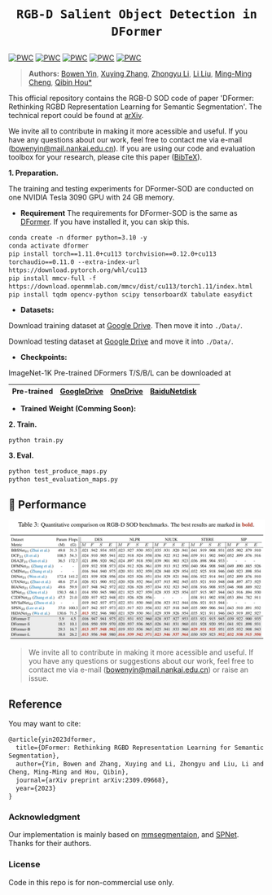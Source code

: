 # <p align=center>`RGB-D Salient Object Detection in DFormer`</p>

[![PWC](https://img.shields.io/endpoint.svg?url=https://paperswithcode.com/badge/dformer-rethinking-rgbd-representation/rgb-d-salient-object-detection-on-des)](https://paperswithcode.com/sota/rgb-d-salient-object-detection-on-des?p=dformer-rethinking-rgbd-representation)
[![PWC](https://img.shields.io/endpoint.svg?url=https://paperswithcode.com/badge/dformer-rethinking-rgbd-representation/rgb-d-salient-object-detection-on-stere)](https://paperswithcode.com/sota/rgb-d-salient-object-detection-on-stere?p=dformer-rethinking-rgbd-representation)
[![PWC](https://img.shields.io/endpoint.svg?url=https://paperswithcode.com/badge/dformer-rethinking-rgbd-representation/rgb-d-salient-object-detection-on-sip)](https://paperswithcode.com/sota/rgb-d-salient-object-detection-on-sip?p=dformer-rethinking-rgbd-representation)
[![PWC](https://img.shields.io/endpoint.svg?url=https://paperswithcode.com/badge/dformer-rethinking-rgbd-representation/rgb-d-salient-object-detection-on-nlpr)](https://paperswithcode.com/sota/rgb-d-salient-object-detection-on-nlpr?p=dformer-rethinking-rgbd-representation)
[![PWC](https://img.shields.io/endpoint.svg?url=https://paperswithcode.com/badge/dformer-rethinking-rgbd-representation/rgb-d-salient-object-detection-on-nju2k)](https://paperswithcode.com/sota/rgb-d-salient-object-detection-on-nju2k?p=dformer-rethinking-rgbd-representation)


> **Authors:**
> [Bowen Yin](https://scholar.google.com/citations?user=xr_FRrEAAAAJ&hl=zh-CN&oi=sra),
> [Xuying Zhang](https://scholar.google.com/citations?hl=zh-CN&user=huWpVyEAAAAJ),
> [Zhongyu Li](https://scholar.google.com/citations?user=g6WHXrgAAAAJ&hl=zh-CN),
> [Li Liu](https://scholar.google.com/citations?hl=zh-CN&user=9cMQrVsAAAAJ),
> [Ming-Ming Cheng](https://scholar.google.com/citations?hl=zh-CN&user=huWpVyEAAAAJ),
> [Qibin Hou*](https://scholar.google.com/citations?user=fF8OFV8AAAAJ&hl=zh-CN)


This official repository contains the RGB-D SOD code of paper 'DFormer: Rethinking RGBD Representation Learning for Semantic Segmentation'. The technical report could be found at [arXiv](https://arxiv.org/pdf/2309.09668.pdf). 

We invite all to contribute in making it more acessible and useful. If you have any questions about our work, feel free to contact me via e-mail (bowenyin@mail.nankai.edu.cn). If you are using our code and evaluation toolbox for your research, please cite this paper ([BibTeX](https://scholar.googleusercontent.com/scholar.bib?q=info:GdonbkKZMYsJ:scholar.google.com/&output=citation&scisdr=ClEqKQU5EL_6hIbkmOc:AFWwaeYAAAAAZQvigOeM_E2bhS0d1niD6tYkedk&scisig=AFWwaeYAAAAAZQvigF3P1qyHXOMhOEt-zalsD8w&scisf=4&ct=citation&cd=-1&hl=zh-CN)).




**1. Preparation.**

The training and testing experiments  for DFormer-SOD are conducted on one NVIDIA Tesla 3090 GPU with 24 GB memory.

- **Requirement**
The requirements for DFormer-SOD is the same as [DFormer](https://github.com/VCIP-RGBD/DFormer).
If you have installed it, you can skip this.

```
conda create -n dformer python=3.10 -y
conda activate dformer
pip install torch==1.11.0+cu113 torchvision==0.12.0+cu113 torchaudio==0.11.0 --extra-index-url https://download.pytorch.org/whl/cu113
pip install mmcv-full -f https://download.openmmlab.com/mmcv/dist/cu113/torch1.11/index.html
pip install tqdm opencv-python scipy tensorboardX tabulate easydict
```

- **Datasets:** 

Download training dataset at
[Google Drive](https://drive.google.com/file/d/1Orss85k3wEUgDhItwT1goEN6WQFA1SOw/view?usp=sharing). 
Then move it into `./Data/`.

Download testing dataset at [Google Drive](https://drive.google.com/file/d/1sWJqCg2dAKSSkfrvB7zkwwsW6Ybd4Gd1/view?usp=sharing) and move it into `./Data/`.

- **Checkpoints:** 

ImageNet-1K Pre-trained DFormers T/S/B/L can be downloaded at 

| Pre-trained | [GoogleDrive](https://drive.google.com/drive/folders/1YuW7qUtnguUFkhC-sfqGySrerjK0rZJX?usp=sharing) | [OneDrive](https://mailnankaieducn-my.sharepoint.com/:f:/g/personal/bowenyin_mail_nankai_edu_cn/EhTTF_ZofnFIkz2WSDFAiiIBEIubZUpIwDQYwm9Hvxwu8Q?e=x8XumL) | [BaiduNetdisk](https://pan.baidu.com/s/1JlexzFqMcZOXPNiNkE1zRA?pwd=gct6) | 
|:---: |:---:|:---:|:---:|

- **Trained Weight (Comming Soon):**







**2. Train.**

```
python train.py
```



**3. Eval.**


```
python test_produce_maps.py
python test_evaluation_maps.py
```



## 🚩 Performance


<p align="center">
    <img src="figs/Sal.jpg" width="600"  width="1200"/> <br />
    <em> 
    </em>
</p>


> We invite all to contribute in making it more acessible and useful. If you have any questions or suggestions about our work, feel free to contact me via e-mail (bowenyin@mail.nankai.edu.cn) or raise an issue. 


## Reference
You may want to cite:
```
@article{yin2023dformer,
  title={DFormer: Rethinking RGBD Representation Learning for Semantic Segmentation},
  author={Yin, Bowen and Zhang, Xuying and Li, Zhongyu and Liu, Li and Cheng, Ming-Ming and Hou, Qibin},
  journal={arXiv preprint arXiv:2309.09668},
  year={2023}
}
```


### Acknowledgment

Our implementation is mainly based on [mmsegmentaion](https://github.com/open-mmlab/mmsegmentation/tree/v0.24.1), and [SPNet](https://github.com/taozh2017/SPNet). Thanks for their authors.



### License

Code in this repo is for non-commercial use only.






